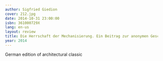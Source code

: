 ```yaml
---
author: Sigfried Giedion
cover: 212.jpg
date: 2014-10-31 23:00:00
isbn: 361000729X
lang: en-us
layout: review
title: Die Herrschaft der Mechanisierung. Ein Beitrag zur anonymen Geschichte.
year: 2014
---
```

German edition of architectural classic
